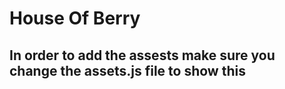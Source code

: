 # House Of Berry

## In order to add the assests make sure you change the assets.js file to show this

